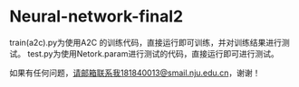 # Neural-network-final2
train(a2c).py为使用A2C 的训练代码，直接运行即可训练，并对训练结果进行测试。 test.py为使用Netork.param进行测试的代码，直接运行即可进行测试。

如果有任何问题，请邮箱联系我181840013@smail.nju.edu.cn，谢谢！
